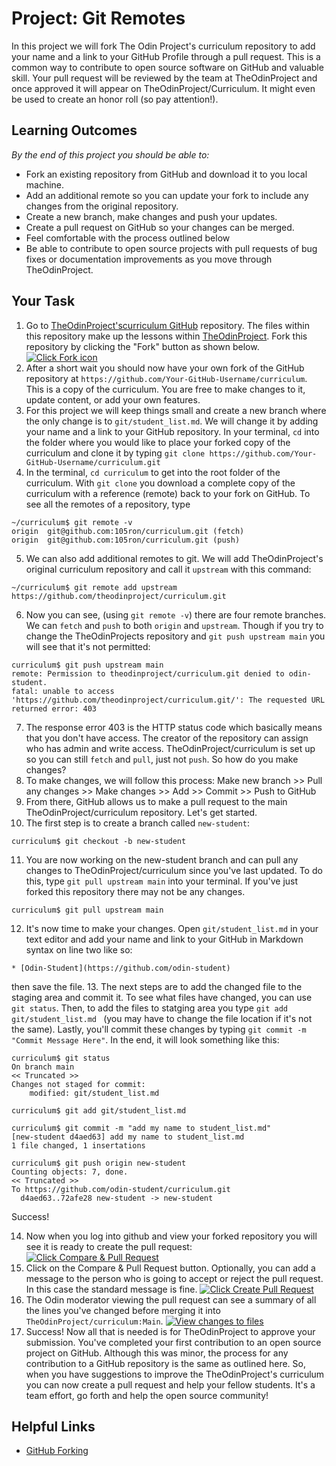 # Project: Git Remotes

In this project we will fork The Odin Project's curriculum repository to add your name and a link to your GitHub Profile through a pull request. This is a common way to contribute to open source software on GitHub and valuable skill. Your pull request will be reviewed by the team at TheOdinProject and once approved it will appear on TheOdinProject/Curriculum. It might even be used to create an honor roll (so pay attention!).

## Learning Outcomes
*By the end of this project you should be able to:*
* Fork an existing repository from GitHub and download it to you local machine.
* Add an additional remote so you can update your fork to include any changes from the original repository.
* Create a new branch, make changes and push your updates.
* Create a pull request on GitHub so your changes can be merged.
* Feel comfortable with the process outlined below
* Be able to contribute to open source projects with pull requests of bug fixes or documentation improvements as you move through TheOdinProject.

## Your Task
1. Go to [TheOdinProject'scurriculum GitHub](https://github.com/TheOdinProject/curriculum)  repository. The files within this repository make up the lessons within [TheOdinProject](http://www.theodinproject.com/). Fork this repository by clicking the "Fork" button as shown below.
  <a href="http://i.imgur.com/LdVgtOp.png"><img class="tutorial-img" src="http://i.imgur.com/LdVgtOp.png" title="Click Fork icon" /></a>
2. After a short wait you should now have your own fork of the GitHub repository at `https://github.com/Your-GitHub-Username/curriculum`. This is a copy of the curriculum. You are free to make changes to it, update content, or add your own features.
3. For this project we will keep things small and create a new branch where the only change is to `git/student_list.md`.  We will change it by adding your name and a link to your GitHub repository. In your terminal, `cd` into the folder where you would like to place your forked copy of the curriculum and clone it by typing `git clone https://github.com/Your-GitHub-Username/curriculum.git`
4. In the terminal, `cd curriculum` to get into the root folder of the curriculum. With `git clone` you download a complete copy of the curriculum with a reference (remote) back to your fork on GitHub. To see all the remotes of a repository, type
  ```language-bash
  ~/curriculum$ git remote -v
  origin  git@github.com:105ron/curriculum.git (fetch)
  origin  git@github.com:105ron/curriculum.git (push)
  ```
5. We can also add additional remotes to git. We will add TheOdinProject's original curriculum repository and call it `upstream` with this command:
  ```language-bash
  ~/curriculum$ git remote add upstream https://github.com/theodinproject/curriculum.git
  ```
6. Now you can see, (using `git remote -v`) there are four remote branches. We can `fetch` and `push` to both `origin` and `upstream`. Though if you try to change the TheOdinProjects repository and `git push upstream main` you will see that it's not permitted:
  ```language-bash
  curriculum$ git push upstream main
  remote: Permission to theodinproject/curriculum.git denied to odin-student.
  fatal: unable to access 'https://github.com/theodinproject/curriculum.git/': The requested URL returned error: 403
  ```
7. The response error 403 is the HTTP status code which basically means that you don't have access. The creator of the repository can assign who has admin and write access. TheOdinProject/curriculum is set up so you can still `fetch` and `pull`, just not `push`. So how do you make changes?
8. To make changes, we will follow this process: Make new branch >> Pull any changes >> Make changes >> Add >> Commit >> Push to GitHub
9. From there, GitHub allows us to make a pull request to the main TheOdinProject/curriculum repository. Let's get started.
10. The first step is to create a branch called `new-student`:
  ```language-bash
  curriculum$ git checkout -b new-student
  ```
11. You are now working on the new-student branch and can pull any changes to TheOdinProject/curriculum since you've last updated. To do this, type `git pull upstream main` into your terminal. If you've just forked this repository there may not be any changes.

  ```language-bash
  curriculum$ git pull upstream main
  ```

12. It's now time to make your changes. Open `git/student_list.md` in your text editor and add your name and link to your GitHub in Markdown syntax on line two like so:
  ```
  * [Odin-Student](https://github.com/odin-student)
  ```
then save the file.
13. The next steps are to add the changed file to the staging area and commit it.  To see what files have changed, you can use `git status`. Then, to add the files to statging area you type `git add git/student_list.md ` (you may have to change the file location if it's not the same). Lastly, you'll commit these changes by typing `git commit -m "Commit Message Here"`.  In the end, it will look something like this:
  ```language-bash
  curriculum$ git status
  On branch main
  << Truncated >>
  Changes not staged for commit:
      modified: git/student_list.md

  curriculum$ git add git/student_list.md

  curriculum$ git commit -m "add my name to student_list.md"
  [new-student d4aed63] add my name to student_list.md
  1 file changed, 1 insertations

  curriculum$ git push origin new-student
  Counting objects: 7, done.
  << Truncated >>
  To https://github.com/odin-student/curriculum.git
    d4aed63..72afe28 new-student -> new-student
  ```
Success!

14. Now when you log into github and view your forked repository you will see it is ready to create the pull request:
  <a href="http://i.imgur.com/nPZpeHY.png"><img class="tutorial-img" src="http://i.imgur.com/nPZpeHY.png" title="Click Compare & Pull Request" /></a>
15. Click on the Compare & Pull Request button. Optionally, you can add a message to the person who is going to accept or reject the pull request. In this case the standard message is fine.
  <a href="http://i.imgur.com/PEfej8w.png"><img class="tutorial-img" src="http://i.imgur.com/PEfej8w.png" title="Click Create Pull Request" /></a>
16. The Odin moderator viewing the pull request can see a summary of all the lines you've changed before merging it into `TheOdinProject/curriculum:Main`.
  <a href="http://i.imgur.com/XaRdf46.png"><img class="tutorial-img" src="http://i.imgur.com/XaRdf46.png" title="View changes to files" /></a>
17. Success! Now all that is needed is for TheOdinProject to approve your submission. You've completed your first contribution to an open source project on GitHub. Although this was minor, the process for any contribution to a GitHub repository is the same as outlined here. So, when you have suggestions to improve the TheOdinProject's curriculum you can now create a pull request and help your fellow students. It's a team effort, go forth and help the open source community!

## Helpful Links
* [GitHub Forking](https://gist.github.com/Chaser324/ce0505fbed06b947d962)
